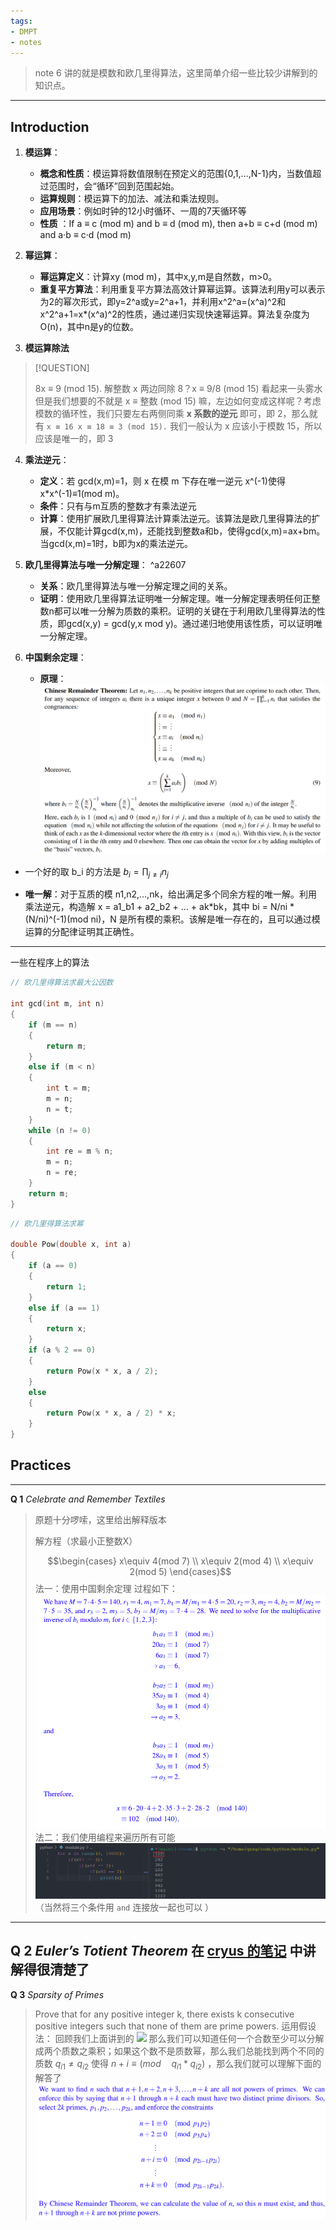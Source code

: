 ```yaml
---
tags:
- DMPT
- notes
---
```

> note 6 讲的就是模数和欧几里得算法，这里简单介绍一些比较少讲解到的知识点。
---
## Introduction
1. **模运算**：
    
    - **概念和性质**：模运算将数值限制在预定义的范围{0,1,…,N-1}内，当数值超过范围时，会“循环”回到范围起始。
    - **运算规则**：模运算下的加法、减法和乘法规则。
    - **应用场景**：例如时钟的12小时循环、一周的7天循环等
    - **性质** ：If a ≡ c (mod m) and b ≡ d (mod m), then a+b ≡ c+d (mod m) and a·b ≡ c·d (mod m) 
2. **幂运算**：
    
    - **幂运算定义**：计算xy (mod m)，其中x,y,m是自然数，m>0。
    - **重复平方算法**：利用重复平方算法高效计算幂运算。该算法利用y可以表示为2的幂次形式，即y=2^a或y=2^a+1，并利用x^2^a=(x^a)^2和x^2^a+1=x*(x^a)^2的性质，通过递归实现快速幂运算。算法复杂度为O(n)，其中n是y的位数。
3. **模运算除法**
> [!QUESTION]
>
> 8x ≡ 9 (mod 15). 解整数 x
两边同除 8？x ≡ 9/8 (mod 15) 看起来一头雾水
但是我们想要的不就是 x ≡ 整数 (mod 15) 嘛，左边如何变成这样呢？考虑模数的循环性，我们只要左右两侧同乘 **x 系数的逆元** 即可，即 2，那么就有 
`x ≡ 16 x ≡ 18 ≡ 3 (mod 15).`
我们一般认为 x 应该小于模数 15，所以应该是唯一的，即 3
4. **乘法逆元**：
    
    - **定义**：若 gcd(x,m)=1，则 x 在模 m 下存在唯一逆元 x^(-1)使得 x\*x^(-1)≡1(mod m)。
    - **条件**：只有与m互质的整数才有乘法逆元
    - **计算**：使用扩展欧几里得算法计算乘法逆元。该算法是欧几里得算法的扩展，不仅能计算gcd(x,m)，还能找到整数a和b，使得gcd(x,m)=ax+bm。当gcd(x,m)=1时，b即为x的乘法逆元。
  
5. **欧几里得算法与唯一分解定理**： ^a22607
    
    - **关系**：欧几里得算法与唯一分解定理之间的关系。
    - **证明**：使用欧几里得算法证明唯一分解定理。唯一分解定理表明任何正整数n都可以唯一分解为质数的乘积。证明的关键在于利用欧几里得算法的性质，即gcd(x,y) = gcd(y,x mod y)。通过递归地使用该性质，可以证明唯一分解定理。

6. **中国剩余定理**：
    
    - **原理**：
![](attachments/06-Modular%20Arithmetic-2.png)
    
  - 一个好的取 b_i 的方法是 $b_{i} = \prod_{j\neq i}n_{j}$ 
    
  - **唯一解**：对于互质的模 n1,n2,…,nk，给出满足多个同余方程的唯一解。利用乘法逆元，构造解 x = a1_b1 + a2_b2 + … + ak\*bk，其中 bi = N/ni * (N/ni)^(-1)(mod ni)，N 是所有模的乘积。该解是唯一存在的，且可以通过模运算的分配律证明其正确性。
---
一些在程序上的算法
```c
// 欧几里得算法求最大公因数
  
int gcd(int m, int n)
{
    if (m == n)
    {
        return m;
    }
    else if (m < n)
    {
        int t = m;
        m = n;
        n = t;
    }
    while (n != 0)
    {
        int re = m % n;
        m = n;
        n = re;
    }
    return m;
}
```
```c
// 欧几里得算法求幂
  
double Pow(double x, int a)
{
    if (a == 0)
    {
        return 1;
    }
    else if (a == 1)
    {
        return x;
    }
    if (a % 2 == 0)
    {
        return Pow(x * x, a / 2);
    }
    else
    {
        return Pow(x * x, a / 2) * x;
    }
}
```
## Practices
---
**Q 1** _Celebrate and Remember Textiles_
> 原题十分啰嗦，这里给出解释版本
>
> 解方程（求最小正整数X）
>
> $$\begin{cases}
x\equiv 4(mod 7) \\ x\equiv 2(mod 4) \\ x\equiv 2(mod 5)
\end{cases}$$
法一：使用中国剩余定理
过程如下：
![](attachments/06-Modular%20Arithmetic.png)
法二：我们使用编程来遍历所有可能
![](attachments/06-Modular%20Arithmetic-1.png)
（当然将三个条件用 `and` 连接放一起也可以 ）
---
**Q 2** _Euler’s Totient Theorem_
在 [cryus 的笔记](https://cyrus28214.top/post/7bd4548aa0da/) 中讲解得很清楚了
---
**Q 3** _Sparsity of Primes_
> Prove that for any positive integer k, there exists k consecutive positive integers such that none of them are prime powers.
运用假设法：
回顾我们上面讲到的
![](#^a22607)
那么我们可以知道任何一个合数至少可以分解成两个质数之乘积；如果这个数不是质数幂，那么我们总能找到两个不同的质数 $q_{i 1} \neq q_{i 2}$ 使得 $n+i \equiv (mod\quad q_{i 1}*q_{i 2})$ ，那么我们就可以理解下面的解答了
![](attachments/06-Modular%20Arithmetic-3.png)